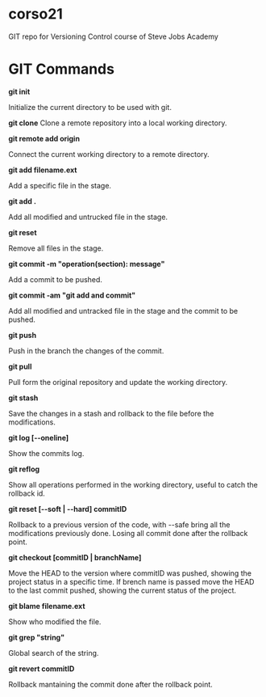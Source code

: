 # corso21
GIT repo for Versioning Control course of Steve Jobs Academy

# GIT Commands
**git init**

Initialize the current directory to be used with git.

**git clone**
Clone a remote repository into a local working directory.

**git remote add origin**

Connect the current working directory to a remote directory.

**git add filename.ext**

Add a specific file in the stage.

**git add .**

Add all modified and untrucked file in the stage.

**git reset**

Remove all files in the stage.

**git commit -m "operation(section): message"**

Add a commit to be pushed.

**git commit -am "git add and commit"**

Add all modified and untracked file in the stage and the commit to be pushed.

**git push**

Push in the branch the changes of the commit.

**git pull**

Pull form the original repository and update the working directory.

**git stash**

Save the changes in a stash and rollback to the file before the modifications.

**git log [--oneline]**

Show the commits log.

**git reflog**

Show all operations performed in the working directory, useful to catch the rollback id.

**git reset [--soft | --hard] commitID**

Rollback to a previous version of the code, with --safe bring all the modifications previously done.
Losing all commit done after the rollback point.

**git checkout [commitID | branchName]**

Move the HEAD to the version where commitID was pushed, showing the project status in a specific time.
If brench name is passed move the HEAD to the last commit pushed, showing the current status of the project.

**git blame filename.ext**

Show who modified the file.

**git grep "string"**

Global search of the string.

**git revert commitID**

Rollback mantaining the commit done after the rollback point.